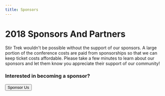 ```yaml
---
title: Sponsors
---
```


# 2018 Sponsors And Partners
<div class="icon-hr"></div>

Stir Trek wouldn't be possible without the support of our sponsors. A large portion of the conference costs are paid from sponsorships so that we can keep ticket costs affordable.  Please take a few minutes to learn about our sponsors and let them know you appreciate their support of our community!

<div class="text-center">
    <h3>Interested in becoming a sponsor?</h3><a href="/Sponsorship"><button id="sellButton" class="bigButton blue-btn" type="button">Sponsor Us</button></a>
</div>

<br>